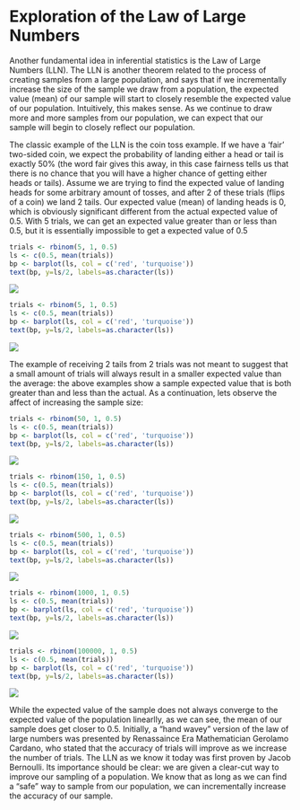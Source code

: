 
# Exploration of the Law of Large Numbers

Another fundamental idea in inferential statistics is the Law of Large
Numbers (LLN). The LLN is another theorem related to the process of
creating samples from a large population, and says that if we
incrementally increase the size of the sample we draw from a population,
the expected value (mean) of our sample will start to closely resemble
the expected value of our population. Intuitively, this makes sense. As
we continue to draw more and more samples from our population, we can
expect that our sample will begin to closely reflect our population.

The classic example of the LLN is the coin toss example. If we have a
‘fair’ two-sided coin, we expect the probability of landing either a
head or tail is exactly 50% (the word fair gives this away, in this case
fairness tells us that there is no chance that you will have a higher
chance of getting either heads or tails). Assume we are trying to find
the expected value of landing heads for some arbitrary amount of tosses,
and after 2 of these trials (flips of a coin) we land 2 tails. Our
expected value (mean) of landing heads is 0, which is obviously
significant different from the actual expected value of 0.5. With 5
trials, we can get an expected value greater than or less than 0.5, but
it is essentially impossible to get a expected value of 0.5

``` r
trials <- rbinom(5, 1, 0.5)
ls <- c(0.5, mean(trials))
bp <- barplot(ls, col = c('red', 'turquoise'))
text(bp, y=ls/2, labels=as.character(ls))
```

![](README_figs/README-Coin_Example1-1.png)<!-- -->

``` r
trials <- rbinom(5, 1, 0.5)
ls <- c(0.5, mean(trials))
bp <- barplot(ls, col = c('red', 'turquoise'))
text(bp, y=ls/2, labels=as.character(ls))
```

![](README_figs/README-Coin_Example2-1.png)<!-- -->

The example of receiving 2 tails from 2 trials was not meant to suggest
that a small amount of trials will always result in a smaller expected
value than the average: the above examples show a sample expected value
that is both greater than and less than the actual. As a continuation,
lets observe the affect of increasing the sample size:

``` r
trials <- rbinom(50, 1, 0.5)
ls <- c(0.5, mean(trials))
bp <- barplot(ls, col = c('red', 'turquoise'))
text(bp, y=ls/2, labels=as.character(ls))
```

![](README_figs/README-Increasing_Sample_Size1-1.png)<!-- -->

``` r
trials <- rbinom(150, 1, 0.5)
ls <- c(0.5, mean(trials))
bp <- barplot(ls, col = c('red', 'turquoise'))
text(bp, y=ls/2, labels=as.character(ls))
```

![](README_figs/README-Increasing_Sample_Size2-1.png)<!-- -->

``` r
trials <- rbinom(500, 1, 0.5)
ls <- c(0.5, mean(trials))
bp <- barplot(ls, col = c('red', 'turquoise'))
text(bp, y=ls/2, labels=as.character(ls))
```

![](README_figs/README-Increasing_Sample_Size3-1.png)<!-- -->

``` r
trials <- rbinom(1000, 1, 0.5)
ls <- c(0.5, mean(trials))
bp <- barplot(ls, col = c('red', 'turquoise'))
text(bp, y=ls/2, labels=as.character(ls))
```

![](README_figs/README-Increasing_Sample_Size4-1.png)<!-- -->

``` r
trials <- rbinom(100000, 1, 0.5)
ls <- c(0.5, mean(trials))
bp <- barplot(ls, col = c('red', 'turquoise'))
text(bp, y=ls/2, labels=as.character(ls))
```

![](README_figs/README-Increasing_Sample_Size5-1.png)<!-- -->

While the expected value of the sample does not always converge to the
expected value of the population linearlly, as we can see, the mean of
our sample does get closer to 0.5. Initially, a “hand wavey” version of
the law of large numbers was presented by Renassaince Era Mathematician
Gerolamo Cardano, who stated that the accuracy of trials will improve as
we increase the number of trials. The LLN as we know it today was first
proven by Jacob Bernoulli. Its importance should be clear: we are given
a clear-cut way to improve our sampling of a population. We know that as
long as we can find a “safe” way to sample from our population, we can
incrementally increase the accuracy of our sample.
